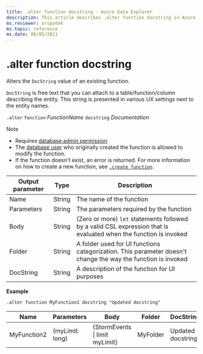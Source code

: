 ```yaml
---
title: .alter function docstring - Azure Data Explorer
description: This article describes .alter function docstring in Azure Data Explorer.
ms.reviewer: orspodek
ms.topic: reference
ms.date: 08/05/2021
---
```

# .alter function docstring

Alters the `DocString` value of an existing function.

`DocString` is free text that you can attach to a table/function/column describing the entity. This string is presented in various UX settings next to the entity names.

`.alter` `function` *FunctionName* `docstring` *Documentation*

> [!NOTE]
> * Requires [database admin permission](../management/access-control/role-based-authorization.md)
> * The [database user](../management/access-control/role-based-authorization.md) who originally created the function is allowed to modify the function.
> * If the function doesn't exist, an error is returned. For more information on how to create a new function, see [`.create function`](create-function.md).

|Output parameter |Type |Description
|---|---|--- 
|Name  |String |The name of the function
|Parameters  |String |The parameters required by the function
|Body  |String |(Zero or more) `let` statements followed by a valid CSL expression that is evaluated when the function is invoked
|Folder|String|A folder used for UI functions categorization. This parameter doesn't change the way the function is invoked
|DocString|String|A description of the function for UI purposes

**Example** 

```kusto
.alter function MyFunction1 docstring "Updated docstring"
```
    
|Name |Parameters |Body|Folder|DocString
|---|---|---|---|---
|MyFunction2 |(myLimit: long)| {StormEvents &#124; limit myLimit}|MyFolder|Updated docstring|

